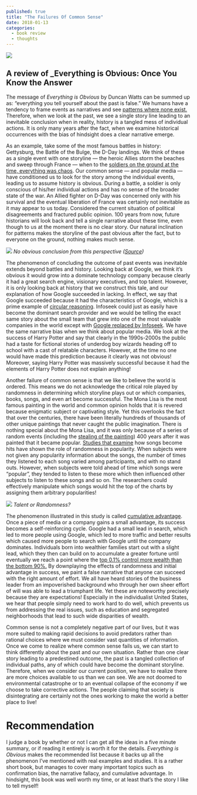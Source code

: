```yaml
---
published: true
title: "The Failures Of Common Sense"
date: 2018-01-13
categories:
  - book review
  - thoughts
---
```


![](https://miro.medium.com/max/2000/1*KWN0XTejr_GbJXhOVW0w-Q.jpeg?q=20)

## A review of _Everything is Obvious: Once You Know the Answer

The message of _Everything is Obvious_ by Duncan Watts can be summed up as: “everything you tell yourself about the past is false.” We humans have a tendency to frame events as narratives and see [patterns where none exist.](https://www.scientificamerican.com/podcast/episode/brain-seeks-patterns-where-none-exi-08-10-03/?) Therefore, when we look at the past, we see a single story line leading to an inevitable conclusion when in reality, history is a tangled mess of individual actions. It is only many years after the fact, when we examine historical occurrences with the bias of hindsight does a clear narrative emerge.

As an example, take some of the most famous battles in history: Gettysburg, the Battle of the Bulge, the D-Day landings. We think of these as a single event with one storyline — the heroic Allies storm the beaches and sweep through France — when to the [soldiers on the ground at the time, everything was chaos](http://www.eyewitnesstohistory.com/dday2.htm?). Our common sense — and popular media — have conditioned us to look for the story among the individual events, leading us to assume history is obvious. During a battle, a soldier is only conscious of his/her individual actions and has no sense of the broader state of the war. An Allied fighter on D-Day was concerned only with his survival and the eventual liberation of France was certainly not inevitable as it may appear to us today. Considered the current situation of political disagreements and fractured public opinion. 100 years from now, future historians will look back and tell a single narrative about these time, even though to us at the moment there is no clear story. Our natural inclination for patterns makes the storyline of the past obvious after the fact, but to everyone on the ground, nothing makes much sense.

![](https://miro.medium.com/max/2000/0*8ocFQX95vrSyFUjP.jpg?q=20)
*No obvious conclusion from this perspective ([Source](http://www.eyewitnesstohistory.com/dday2.htm?))*

<!--more-->

The phenomenon of concluding the outcome of past events was inevitable extends beyond battles and history. Looking back at Google, we think it’s obvious it would grow into a dominate technology company because clearly it had a great search engine, visionary executives, and top talent. However, it is only looking back at history that we construct this tale, and our explanation of how Google succeeded in lacking. In effect, we say that Google succeeded because it had the characteristics of Google, which is a prime example of [circular reasoning](https://www.logicallyfallacious.com/tools/lp/Bo/LogicalFallacies/66/Circular-Reasoning?). Infoseek could just as easily have become the dominant search provider and we would be telling the exact same story about the small team that grew into one of the most valuable companies in the world except with [Google replaced by Infoseek](https://www.wordstream.com/articles/internet-search-engines-history?). We have the same narrative bias when we think about popular media. We look at the success of Harry Potter and say that clearly in the 1990s-2000s the public had a taste for fictional stories of underdog boy wizards heading off to school with a cast of relatable characters. However, at the time no one would have made this prediction because it clearly was not obvious! Moreover, saying Harry Potter was massively successful because it had the elements of Harry Potter does not explain anything!

Another failure of common sense is that we like to believe the world is ordered. This means we do not acknowledge the critical role played by randomness in determining which storyline plays out or which companies, books, songs, and even art become successful. The Mona Lisa is the most famous painting in the world and common opinion holds that it is revered because enigmatic subject or captivating style. Yet this overlooks the fact that over the centuries, there have been literally hundreds of thousands of other unique paintings that never caught the public imagination. There is nothing special about the Mona Lisa, and it was only because of a series of random events (including the [stealing of the painting](https://www.smithsonianmag.com/arts-culture/stolen-how-the-mona-lisa-became-the-worlds-most-famous-painting-16406234/?)) 400 years after it was painted that it became popular. [Studies that examine](https://www.livescience.com/7016-science-hit-songs.html?) how songs become hits have shown the role of randomness in popularity. When subjects were not given any popularity information about the songs, the number of times they listened to each song varied among participants, and with no stand outs. However, when subjects were told ahead of time which songs were “popular”, they tended to listen to these more which then influenced other subjects to listen to these songs and so on. The researchers could effectively manipulate which songs would hit the top of the charts by assigning them arbitrary popularities!

![](https://miro.medium.com/max/2000/1*GnuL-wIFcC0xMbQHIU_U_g.png?q=20)
*Talent or Randomness?*

The phenomenon illustrated in this study is called [cumulative advantage](http://www.thwink.org/sustain/glossary/CumulativeAdvantagePrinciple.htm?). Once a piece of media or a company gains a small advantage, its success becomes a self-reinforcing cycle. Google had a small lead in search, which led to more people using Google, which led to more traffic and better results which caused more people to search with Google until the company dominates. Individuals born into wealthier families start out with a slight lead, which they then can build on to accumulate a greater fortune until eventually we reach a point where the [top 0.1% control more wealth than the bottom 90%.](http://www.businessinsider.com/americas-top-01-households-hold-same-amount-of-wealth-as-bottom-90-2017-10?) By downplaying the effects of randomness and initial advantage in success, we paint a false narrative that anyone can succeed with the right amount of effort. We all have heard stories of the business leader from an impoverished background who through her own sheer effort of will was able to lead a triumphant life. Yet these are noteworthy precisely because they are expectations! Especially in the individualist United States, we hear that people simply need to work hard to do well, which prevents us from addressing the real issues, such as education and segregated neighborhoods that lead to such wide disparities of wealth.

Common sense is not a completely negative part of our lives, but it was more suited to making rapid decisions to avoid predators rather than rational choices where we must consider vast quantities of information. Once we come to realize where common sense fails us, we can start to think differently about the past and our own situation. Rather than one clear story leading to a predestined outcome, the past is a tangled collection of individual paths, any of which could have become the dominant storyline. Therefore, when we consider our current position, we have to realize there are more choices available to us than we can see. We are not doomed to environmental catastrophe or to an eventual collapse of the economy if we choose to take corrective actions. The people claiming that society is disintegrating are certainly not the ones working to make the world a better place to live!

# Recommendation

I judge a book by whether or not I can get all the ideas in a five minute summary, or if reading it entirely is worth it for the details. _Everything is Obvious_ makes the recommended list because it backs up all the phenomenon I’ve mentioned with real examples and studies. It is a rather short book, but manages to cover many important topics such as confirmation bias, the narrative fallacy, and cumulative advantage. In hindsight, this book was well worth my time, or at least that’s the story I like to tell myself!
